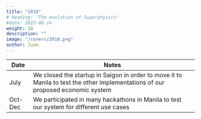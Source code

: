```yaml
---
title: "2018"
# heading: "The evolution of Superphysics"
#date: 2022-08-14
weight: 18
description: ""
image: "/covers/2018.png"
author: Juan
---
```


Date | Notes
--- | ---
July | We closed the startup in Saigon in order to move it to Manila to test the other implementations of our proposed economic system
Oct-Dec | We participated in many hackathons in Manila to test our system for different use cases

